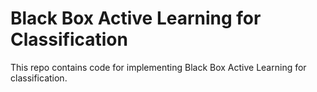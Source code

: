 # Black Box Active Learning for Classification

This repo contains code for implementing Black Box Active Learning for classification. 
